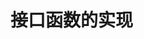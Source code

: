 <!--
 * @Author: devilswj
 * @Date: 2021-11-26 16:02:02
 * @LastEditors: devilswj
 * @LastEditTime: 2021-11-26 16:02:03
 * @FilePath: \shop\service\readme.md
-->
# 接口函数的实现